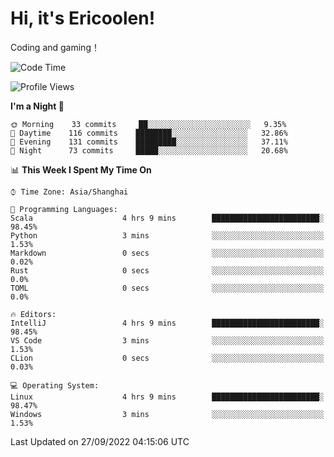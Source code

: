# Hi, it's Ericoolen!
Coding and gaming！

<!--START_SECTION:waka-->
![Code Time](http://img.shields.io/badge/Code%20Time-402%20hrs%2019%20mins-blue)

![Profile Views](http://img.shields.io/badge/Profile%20Views-1-blue)

**I'm a Night 🦉** 

```text
🌞 Morning    33 commits     ██░░░░░░░░░░░░░░░░░░░░░░░   9.35% 
🌆 Daytime    116 commits    ████████░░░░░░░░░░░░░░░░░   32.86% 
🌃 Evening    131 commits    █████████░░░░░░░░░░░░░░░░   37.11% 
🌙 Night      73 commits     █████░░░░░░░░░░░░░░░░░░░░   20.68%

```


📊 **This Week I Spent My Time On** 

```text
⌚︎ Time Zone: Asia/Shanghai

💬 Programming Languages: 
Scala                    4 hrs 9 mins        ████████████████████████░   98.45% 
Python                   3 mins              ░░░░░░░░░░░░░░░░░░░░░░░░░   1.53% 
Markdown                 0 secs              ░░░░░░░░░░░░░░░░░░░░░░░░░   0.02% 
Rust                     0 secs              ░░░░░░░░░░░░░░░░░░░░░░░░░   0.0% 
TOML                     0 secs              ░░░░░░░░░░░░░░░░░░░░░░░░░   0.0%

🔥 Editors: 
IntelliJ                 4 hrs 9 mins        ████████████████████████░   98.45% 
VS Code                  3 mins              ░░░░░░░░░░░░░░░░░░░░░░░░░   1.53% 
CLion                    0 secs              ░░░░░░░░░░░░░░░░░░░░░░░░░   0.03%

💻 Operating System: 
Linux                    4 hrs 9 mins        ████████████████████████░   98.47% 
Windows                  3 mins              ░░░░░░░░░░░░░░░░░░░░░░░░░   1.53%

```


 Last Updated on 27/09/2022 04:15:06 UTC
<!--END_SECTION:waka-->

